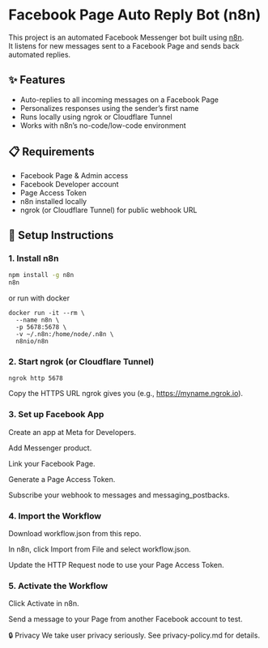 # Facebook Page Auto Reply Bot (n8n)

This project is an automated Facebook Messenger bot built using [n8n](https://n8n.io/).  
It listens for new messages sent to a Facebook Page and sends back automated replies.

## ✨ Features
- Auto-replies to all incoming messages on a Facebook Page
- Personalizes responses using the sender’s first name
- Runs locally using ngrok or Cloudflare Tunnel
- Works with n8n’s no-code/low-code environment

## 📋 Requirements
- Facebook Page & Admin access
- Facebook Developer account
- Page Access Token
- n8n installed locally
- ngrok (or Cloudflare Tunnel) for public webhook URL

## 🚀 Setup Instructions
### 1. Install n8n
```bash
npm install -g n8n
n8n
```
 
or run with docker 
```
docker run -it --rm \
  --name n8n \
  -p 5678:5678 \
  -v ~/.n8n:/home/node/.n8n \
  n8nio/n8n
```

### 2. Start ngrok (or Cloudflare Tunnel)
 ```
ngrok http 5678
```
Copy the HTTPS URL ngrok gives you (e.g., https://myname.ngrok.io).

### 3. Set up Facebook App
Create an app at Meta for Developers.

Add Messenger product.

Link your Facebook Page.

Generate a Page Access Token.

Subscribe your webhook to messages and messaging_postbacks.

### 4. Import the Workflow
Download workflow.json from this repo.

In n8n, click Import from File and select workflow.json.

Update the HTTP Request node to use your Page Access Token.

### 5. Activate the Workflow
Click Activate in n8n.

Send a message to your Page from another Facebook account to test.

🔒 Privacy
We take user privacy seriously. See privacy-policy.md for details.